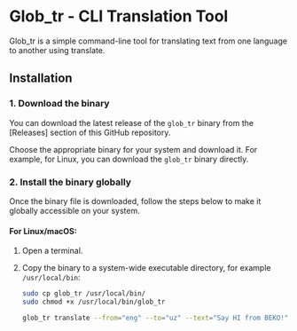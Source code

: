 # Glob_tr - CLI Translation Tool

Glob_tr is a simple command-line tool for translating text from one language to another using translate.

## Installation

### 1. Download the binary

You can download the latest release of the `glob_tr` binary from the [Releases] section of this GitHub repository.

Choose the appropriate binary for your system and download it. For example, for Linux, you can download the `glob_tr` binary directly.

### 2. Install the binary globally

Once the binary file is downloaded, follow the steps below to make it globally accessible on your system.

#### For Linux/macOS:

1. Open a terminal.
2. Copy the binary to a system-wide executable directory, for example `/usr/local/bin`:

   ```bash
   sudo cp glob_tr /usr/local/bin/
   sudo chmod +x /usr/local/bin/glob_tr

   glob_tr translate --from="eng" --to="uz" --text="Say HI from BEKO!"
   ```
